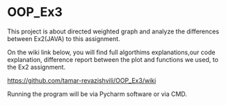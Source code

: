 # OOP_Ex3

This project is about directed weighted graph and analyze the differences between Ex2(JAVA) to this assignment.
 
On the wiki link below, you will find full algorthims explanations,our code explanation, difference report between the plot and functions we used, to the Ex2 assignment.
  
https://github.com/tamar-revazishvili/OOP_Ex3/wiki

Running the program will be via Pycharm software or via CMD.
